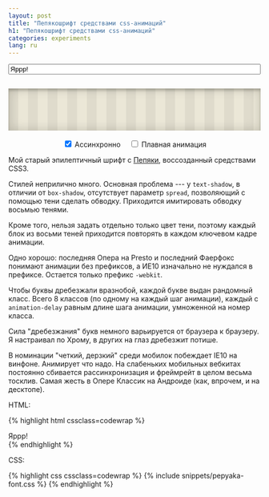 ```yaml
---
layout: post
title: "Пепякошрифт средствами css-анимаций"
h1: "Пепякошрифт средствами css-анимаций"
categories: experiments
lang: ru
---
```


<style>
    .pep-holder {
        text-align: center;
        padding: 3em 1em;
        margin-left: 0;
        margin-right: 0;
        max-width: 100%;
        margin-bottom: 0.5em;
        box-shadow: inset 0 0 1.5em rgba(15,15,0,0.2),
                    inset 0 0.3em 0.3em rgba(15,15,0,0.2);
        background-size: 2.8em 2.8em;
        background-color: #ebe7d7;
        background-image: -webkit-linear-gradient(0deg, rgba(0,0,0,.05) 50%, transparent 50%, transparent);
        background-image: -moz-linear-gradient(0deg, rgba(0,0,0,.05) 50%, transparent 50%, transparent);
        background-image: linear-gradient(90deg, rgba(0,0,0,.05) 50%, transparent 50%, transparent);
    }

    .pep-holder > p {
        margin: 0;
    }

    .pep-input-holder {
        margin-top: 1em;
        margin-bottom: 2em;
    }

    #pep_input {
        width: 100%;
    }

    .pep-constols-holder {
        text-align: center;
    }

    .pep-constols-holder label {
        display: inline-block;
        margin: 0.2em 0.5em 0 0.5em;
    }
</style>

<script>
dzDelayed.push(function() {
    if (!Modernizr.textshadow || !Modernizr.cssanimations || !Modernizr.csstransforms) {
        $('.pep-holder').html('<p><i class="icon-bug"></i> Упс! Ваш браузер <i>не умеет в анимации</i>!</p>');
        return;
    }

    var pepBox = $('.pepyaka'),
        pepInput = $('#pep_input'),
        asyncInput = $('#async'),
        sharpInput = $('#sharp'),
        canExecEvent = true,
        oldVal,
        oldRand;

    function redraw(force) {
        var result = '',
            val = pepInput[0].value;

        if (!force && (!canExecEvent || oldVal == val)) return;

        oldVal = val;

        for (var i = 0; i < val.length; i++) {
            var rand = antiJekpotRandom(0, 7, oldRand);

            oldRand = rand;

            result += '<span class="pep'+rand+'">' + (val[i]==' '?'&nbsp;':val[i]) + '</span>';
        }

        if (!result) result = '<i class="icon-bug"></i>';

        pepBox.html(result);

        canExecEvent = false;
        setTimeout(function() {
            canExecEvent = true;
        }, 50);
    }

    pepInput.on('change input keyup blur', function() {
        redraw();
    })
    asyncInput.on('change', function() {
        pepBox.toggleClass('async');
        redraw(true);
    });

    sharpInput.on('change', function() {
        pepBox.toggleClass('smooth');
        redraw(true);
    });

    moveCursorToEnd(pepInput[0]);
    redraw();
});
</script>

<p class="pep-input-holder">
    <input type="text" value="Яррр!" id="pep_input" class="big" placeholder="Запепячить">
</p>

<div class="pep-holder">
    <p class="pepyaka async">
    </p>
</div>

<p class="pep-constols-holder">
    <label><input type="checkbox" id="async" checked> Ассинхронно</label>
    <label><input type="checkbox" id="sharp"> Плавная анимация</label>
</p>

Мой старый эпилептичный шрифт с [Пепяки](//pepyaka.su), воссозданный средствами CSS3.

Стилей неприлично много. Основная проблема --- у `text-shadow`, в отличии от `box-shadow`, отсутствует параметр `spread`, позволяющий с помощью тени сделать обводку. Приходится имитировать обводку восьмью тенями.

Кроме того, нельзя задать отдельно только цвет тени, поэтому каждый блок из восьми теней приходится повторять в каждом ключевом кадре анимации.

Одно хорошо: последняя Опера на Presto и последний Фаерфокс понимают анимации без префиксов, а ИЕ10 изначально не нуждался в префиксе. Остается только префикс `-webkit`.

Чтобы буквы дребезжали вразнобой, каждой букве выдан рандомный класс. Всего 8 классов (по одному на каждый шаг анимации), каждый с `animation-delay` равным длине шага анимации, умноженной на номер класса.

Сила "дребезжания" букв немного варьируется от браузера к браузеру. Я настраивал по Хрому, в других на глаз дребезжит потише.

В номинации "четкий, дерзкий" среди мобилок побеждает IE10 на винфоне. Анимирует что надо. На слабеньких мобильных вебкитах постоянно сбивается рассинхронизация и фреймрейт в целом весьма тосклив. Самая жесть в Опере Классик на Андроиде (как, впрочем, и на десктопе).

HTML:

{% highlight html cssclass=codewrap %}
<div class="pepyaka async">
    <span class="pep5">Я</span><span class="pep2">р</span><span class="pep7">р</span><span class="pep3">р</span><span class="pep0">!</span>
</div>
{% endhighlight %}

CSS:

{% highlight css cssclass=codewrap %}
{% include snippets/pepyaka-font.css %}
{% endhighlight %}

<style>
{% include snippets/pepyaka-font.css %}
</style>
